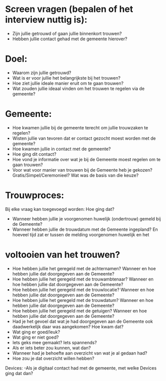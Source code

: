 
# Screen vragen (bepalen of het interview nuttig is):
* Zijn jullie getrouwd of gaan jullie binnenkort trouwen?
* Hebben jullie contact gehad met de gemeente hierover?

# Doel:
* Waarom zijn jullie getrouwd?
* Wat is er voor jullie het belangrijkste bij het trouwen?
* Hoe ziet jullie ideale manier eruit om te gaan trouwen?
* Wat zouden jullie ideaal vinden om het trouwen te regelen via de gemeente?

# Gemeente:
* Hoe kwamen jullie bij de gemeente terecht om jullie trouwzaken te regelen?
* Wisten jullie van tevoren dat er contact gezocht moest worden met de gemeente?
* Hoe kwamen jullie in contact met de gemeente?
* Hoe ging dit contact? 
* Hoe vond je informatie over wat je bij de Gemeente moest regelen om te gaan trouwen?
* Voor wat voor manier van trouwen bij de Gemeente heb je gekozen? Gratis/Simpel/Ceremonieel? Wat was de basis van die keuze?

# Trouwproces:
Bij elke vraag kan toegevoegd worden: Hoe ging dat?
* Wanneer hebben jullie je voorgenomen huwelijk (ondertrouw) gemeld bij de Gemeente? 
* Wanneer hebben jullie de trouwdatum met de Gemeente ingepland? En hoeveel tijd zat er tussen de melding voorgenomen huwelijk en het 

# voltooien van het trouwen?
* Hoe hebben jullie het geregeld met de achternamen?  Wanneer en hoe hebben jullie dat doorgegeven aan de Gemeente?
* Hoe hebben jullie het geregeld met de trouwambtenaar? Wanneer en hoe hebben jullie dat doorgegeven aan de Gemeente?
* Hoe hebben jullie het geregeld met de trouwlocatie? Wanneer en hoe hebben jullie dat doorgegeven aan de Gemeente?
* Hoe hebben jullie het geregeld met de trouwdatum? Wanneer en hoe hebben jullie dat doorgegeven aan de Gemeente?
* Hoe hebben jullie het geregeld met de getuigen? Wanneer en hoe hebben jullie dat doorgegeven aan de Gemeente?
* Had je het gevoel dat wat je had doorgegeven aan de Gemeente ook daadwerkelijk daar was aangekomen? Hoe kwam dat?
* Wat ging er goed/leuk?
* Wat ging er niet goed? 
* Iets geks mee gemaakt? Iets spannends?
* Als er iets beter zou kunnen, wat dan? 
* Wanneer had je behoefte aan overzicht van wat je al gedaan had?
* Hoe zou je dat overzicht willen hebben?

Devices:
-Als je digitaal contact had met de gemeente, met welke Devices ging dat dan?
